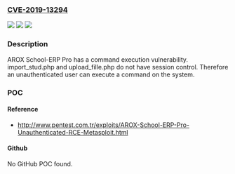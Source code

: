 ### [CVE-2019-13294](https://cve.mitre.org/cgi-bin/cvename.cgi?name=CVE-2019-13294)
![](https://img.shields.io/static/v1?label=Product&message=n%2Fa&color=blue)
![](https://img.shields.io/static/v1?label=Version&message=n%2Fa&color=blue)
![](https://img.shields.io/static/v1?label=Vulnerability&message=n%2Fa&color=brighgreen)

### Description

AROX School-ERP Pro has a command execution vulnerability. import_stud.php and upload_fille.php do not have session control. Therefore an unauthenticated user can execute a command on the system.

### POC

#### Reference
- http://www.pentest.com.tr/exploits/AROX-School-ERP-Pro-Unauthenticated-RCE-Metasploit.html

#### Github
No GitHub POC found.

